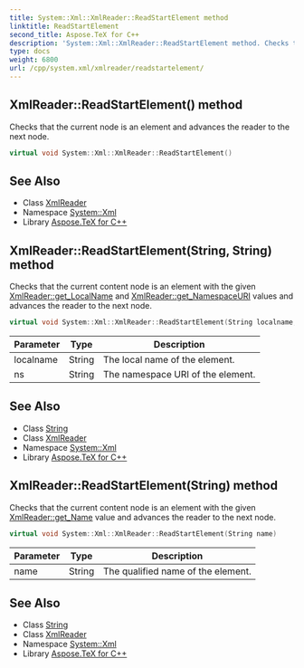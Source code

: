 ```yaml
---
title: System::Xml::XmlReader::ReadStartElement method
linktitle: ReadStartElement
second_title: Aspose.TeX for C++
description: 'System::Xml::XmlReader::ReadStartElement method. Checks that the current node is an element and advances the reader to the next node in C++.'
type: docs
weight: 6800
url: /cpp/system.xml/xmlreader/readstartelement/
---
```

## XmlReader::ReadStartElement() method


Checks that the current node is an element and advances the reader to the next node.

```cpp
virtual void System::Xml::XmlReader::ReadStartElement()
```


## See Also

* Class [XmlReader](../)
* Namespace [System::Xml](../../)
* Library [Aspose.TeX for C++](../../../)
## XmlReader::ReadStartElement(String, String) method


Checks that the current content node is an element with the given [XmlReader::get_LocalName](../get_localname/) and [XmlReader::get_NamespaceURI](../get_namespaceuri/) values and advances the reader to the next node.

```cpp
virtual void System::Xml::XmlReader::ReadStartElement(String localname, String ns)
```


| Parameter | Type | Description |
| --- | --- | --- |
| localname | String | The local name of the element. |
| ns | String | The namespace URI of the element. |

## See Also

* Class [String](../../../system/string/)
* Class [XmlReader](../)
* Namespace [System::Xml](../../)
* Library [Aspose.TeX for C++](../../../)
## XmlReader::ReadStartElement(String) method


Checks that the current content node is an element with the given [XmlReader::get_Name](../get_name/) value and advances the reader to the next node.

```cpp
virtual void System::Xml::XmlReader::ReadStartElement(String name)
```


| Parameter | Type | Description |
| --- | --- | --- |
| name | String | The qualified name of the element. |

## See Also

* Class [String](../../../system/string/)
* Class [XmlReader](../)
* Namespace [System::Xml](../../)
* Library [Aspose.TeX for C++](../../../)
